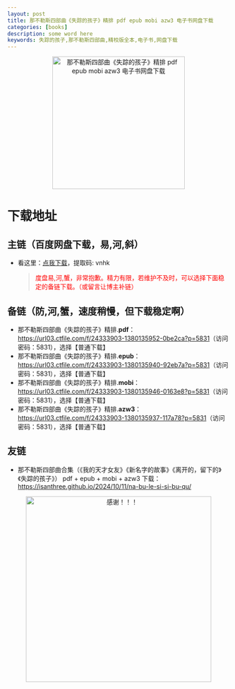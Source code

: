 ```yaml
---
layout: post
title: 那不勒斯四部曲《失踪的孩子》精排 pdf epub mobi azw3 电子书网盘下载
categories: [books]
description: some word here
keywords: 失踪的孩子,那不勒斯四部曲,精校版全本,电子书,网盘下载
---
```


<div align="center"><img src="https://qweree.cn/wp-content/uploads/2024/10/shi-zong-de-hai-zi.jpg" alt="那不勒斯四部曲《失踪的孩子》精排 pdf epub mobi azw3 电子书网盘下载" width="300px" height="auto"></div>

# 下载地址

## 主链（百度网盘下载，易,河,斜）

- 看这里：[点我下载](https://pan.baidu.com/s/1iMXUbSbtZQZjDcqDmnWUyw?pwd=vnhk)，提取码: vnhk

  > <p style="color:red" >度盘易,河,蟹，非常抱歉。精力有限，若维护不及时，可以选择下面稳定的备链下载。（或留言让博主补链）</p>

## 备链（防,河,蟹，速度稍慢，但下载稳定啊）

- 那不勒斯四部曲《失踪的孩子》精排.**pdf**：<https://url03.ctfile.com/f/24333903-1380135952-0be2ca?p=5831>（访问密码：5831），选择【普通下载】
- 那不勒斯四部曲《失踪的孩子》精排.**epub**：<https://url03.ctfile.com/f/24333903-1380135940-92eb7a?p=5831>（访问密码：5831），选择【普通下载】
- 那不勒斯四部曲《失踪的孩子》精排.**mobi**：<https://url03.ctfile.com/f/24333903-1380135946-0163e8?p=5831>（访问密码：5831），选择【普通下载】
- 那不勒斯四部曲《失踪的孩子》精排.**azw3**：<https://url03.ctfile.com/f/24333903-1380135937-117a78?p=5831>（访问密码：5831），选择【普通下载】

## 友链

- 那不勒斯四部曲合集（《我的天才女友》《新名字的故事》《离开的，留下的》《失踪的孩子》） pdf + epub + mobi + azw3 下载：<https://isanthree.github.io/2024/10/11/na-bu-le-si-si-bu-qu/>

<div align="center"><img src="https://pic.imgdb.cn/item/661246bf68eb935713c7f81c.gif" alt="感谢！！！" width="420px" height="auto"/></div>
